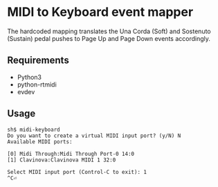 # MIDI to Keyboard event mapper

The hardcoded mapping translates the Una Corda (Soft) and Sostenuto (Sustain) pedal pushes to Page Up and Page Down events accordingly.

## Requirements

* Python3
* python-rtmidi
* evdev

## Usage

```console
sh$ midi-keyboard
Do you want to create a virtual MIDI input port? (y/N) N
Available MIDI ports:

[0] Midi Through:Midi Through Port-0 14:0
[1] Clavinova:Clavinova MIDI 1 32:0

Select MIDI input port (Control-C to exit): 1
^C⏎
```
